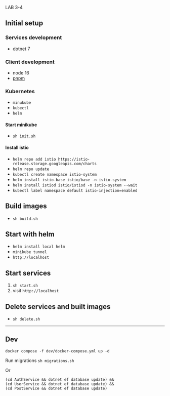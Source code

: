 LAB 3-4
## Initial setup

### Services development
 - dotnet 7

### Client development
 - node 16
 - [pnpm](https://pnpm.io/installation)

### Kubernetes
 - `minukube`
 - `kubectl`
 - `helm`

#### Start minikube
 - `sh init.sh`

#### Install istio
 - `helm repo add istio https://istio-release.storage.googleapis.com/charts`
 - `helm repo update`
 - `kubectl create namespace istio-system`
 - `helm install istio-base istio/base -n istio-system`
 - `helm install istiod istio/istiod -n istio-system --wait`
 - `kubectl label namespace default istio-injection=enabled`

## Build images
 - `sh build.sh`


## Start with helm
  - `helm install local helm`
  - `minikube tunnel`
  - `http://localhost`

## Start services
1. `sh start.sh`
2. visit `http://localhost`

## Delete services and built images
 - `sh delete.sh`

---

## Dev
```
docker compose -f dev/docker-compose.yml up -d
```

Run migrations `sh migrations.sh`

Or
```
(cd AuthService && dotnet ef database update) &&
(cd UserService && dotnet ef database update) &&
(cd PostService && dotnet ef database update)
```
